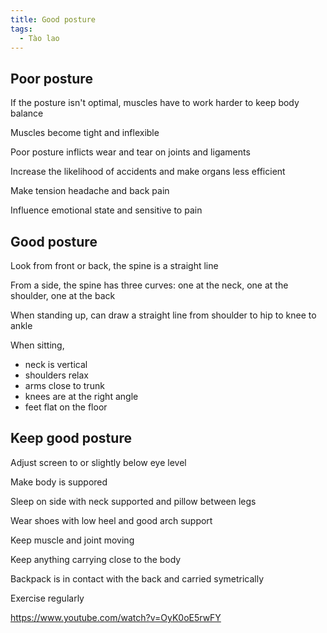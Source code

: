 ```yaml
---
title: Good posture
tags:
  - Tào lao
---
```


## Poor posture

If the posture isn't optimal, muscles have to work harder to keep body balance

Muscles become tight and inflexible

Poor posture inflicts wear and tear on joints and ligaments

Increase the likelihood of accidents and make organs less efficient

Make tension headache and back pain

Influence emotional state and sensitive to pain

## Good posture

Look from front or back, the spine is a straight line

From a side, the spine has three curves: one at the neck, one at the shoulder, one at the back

When standing up, can draw a straight line from shoulder to hip to knee to ankle

When sitting,

- neck is vertical
- shoulders relax
- arms close to trunk
- knees are at the right angle
- feet flat on the floor

## Keep good posture

Adjust screen to or slightly below eye level

Make body is suppored

Sleep on side with neck supported and pillow between legs

Wear shoes with low heel and good arch support

Keep muscle and joint moving

Keep anything carrying close to the body

Backpack is in contact with the back and carried symetrically

Exercise regularly

https://www.youtube.com/watch?v=OyK0oE5rwFY
